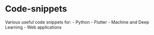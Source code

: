 # Code-snippets
Various useful code snippets for:
    - Python
    - Flutter
    - Machine and Deep Learning
    - Web applications
